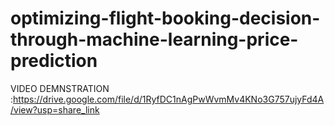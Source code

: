 # optimizing-flight-booking-decision-through-machine-learning-price-prediction
VIDEO DEMNSTRATION :https://drive.google.com/file/d/1RyfDC1nAgPwWvmMv4KNo3G757ujyFd4A/view?usp=share_link

